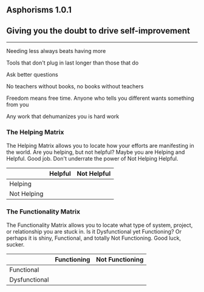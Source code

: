 Asphorisms 1.0.1
---------------------------------
## Giving you the doubt to drive self-improvement


---------------------------------

Needing less always beats having more

Tools that don't plug in last longer than those that do

Ask better questions

No teachers without books, no books without teachers

Freedom means free time. Anyone who tells you different wants something from you

Any work that dehumanizes you is hard work

### The Helping Matrix

The Helping Matrix allows you to locate how your efforts are manifesting in the world. Are you helping, but not helpful? Maybe you are Helping and Helpful. Good job. Don't underrate the power of Not Helping Helpful.

|                    | Helpful | Not Helpful | 
| -------------------| --------|------------ |
| Helping            |         |             |
| Not Helping        |         |             |

### The Functionality Matrix

The Functionality Matrix allows you to locate what type of system, project, or relationship you are stuck in. Is it Dysfunctional yet Functioning? Or perhaps it is shiny, Functional, and totally Not Functioning. Good luck, sucker.

|                    | Functioning | Not Functioning | 
| -------------------| --------|------------ |
| Functional            |         |             |
| Dysfunctional        |         |             |